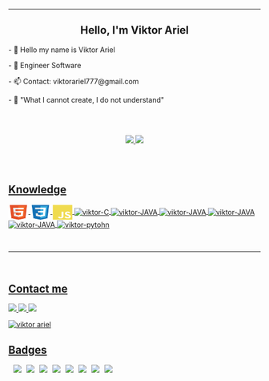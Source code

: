 <hr>
<h2 align="center"> Hello, I'm Viktor Ariel</h2>
<p>- 👋 Hello my name is Viktor Ariel</p>
<p>- 🌱 Engineer Software</p>
<p>- 📫 Contact: viktorariel777@gmail.com</p>
<p>- 🔎 "What I cannot create, I do not understand"</p>

<br><br>

<div align="center">
   <a href="https://github.com/viktor-ariel">
  <img height="180em" src="https://github-readme-stats.vercel.app/api?username=viktor-ariel&show_icons=true&theme=merko&include_all_commits=true&count_private=true"/>
  <img height="180em" src="https://github-readme-stats.vercel.app/api/top-langs/?username=viktor-ariel&layout=compact&langs_count=7&theme=merko"/>
</div> 
  
  <br><br>
  ## Knowledge
  <div> 

 <img align="center" alt="viktor-HTML" height="30" width="40" src="https://raw.githubusercontent.com/devicons/devicon/master/icons/html5/html5-original.svg">
 <img align="center" alt="viktor-CSS" height="30" width="40" src="https://raw.githubusercontent.com/devicons/devicon/master/icons/css3/css3-original.svg">
 <img align="center" alt="viktor-Js" height="30" width="40" src="https://raw.githubusercontent.com/devicons/devicon/master/icons/javascript/javascript-plain.svg">
  <img align="center" alt="viktor-C" height="30" width="40" src="https://cdn.jsdelivr.net/gh/devicons/devicon/icons/c/c-original.svg" />
  <img align="center" alt="viktor-JAVA" height="30" width="40" src="https://cdn.jsdelivr.net/gh/devicons/devicon/icons/java/java-plain.svg"/>
   <img align="center" alt="viktor-JAVA" height="30" width="40"src="https://cdn.jsdelivr.net/gh/devicons/devicon/icons/react/react-original.svg" />
<img align="center" alt="viktor-JAVA" height="30" width="40" src="https://cdn.jsdelivr.net/gh/devicons/devicon/icons/php/php-plain.svg" />
   <img align="center" alt="viktor-JAVA" height="30" width="40" src="https://cdn.jsdelivr.net/gh/devicons/devicon/icons/bootstrap/bootstrap-original.svg" />
   <img align="center" alt="viktor-pytohn" height="30" width="40" src="https://cdn.jsdelivr.net/gh/devicons/devicon/icons/python/python-original.svg" />
          
     
  </div>

  
  <br><hr><br>
   ## Contact me
  <a href="https://www.linkedin.com/in/viktor-ariel/"><img src="https://img.shields.io/badge/LinkedIn-0077B5?style=for-the-badge&logo=linkedin&logoColor=white">
  <a href="mailto:viktorariel777@gmail.com"><img src="https://img.shields.io/badge/Gmail-D14836?style=for-the-badge&logo=gmail&logoColor=white">
  <a href="https://trailblazer.me/id/variel"><img src="https://img.shields.io/badge/Salesforce-00A1E0?style=for-the-badge&logo=Salesforce&logoColor=white">
    <div>
   <img aling="right" alt="viktor ariel" src="https://c.tenor.com/zWLzYDsUprAAAAAM/anime-boy.gif">
    </div>

   ## Badges
   <div style="display: flex; gap: 10px;">
      <a href="https://www.credly.com/badges/2aafce63-a3b0-4c9a-9e91-7739de671171" target="_blank"><img src="https://images.credly.com/size/340x340/images/70d71df5-f3dc-4380-9b9d-f22513a70417/CCNAITN__1_.png" height="110px" /></a>
      <a href="https://www.credly.com/badges/03775103-59e2-4e38-ac12-c5ce86beae21" target="_blank"><img src="https://images.credly.com/size/340x340/images/054913b2-e271-49a2-a1a4-9bf1c1f9a404/CyberEssentials.png" height="110px" /></a>
      <a href="https://www.credly.com/badges/1783bdcb-23e6-4840-8368-ff84017639f1" target="_blank"><img src="https://images.credly.com/size/340x340/images/f4ccdba9-dd65-4349-baad-8f05df116443/CCNASRWE__1_.png" height="110px" /></a>
      <a href="https://www.credly.com/badges/819810d3-2a11-4d14-acec-f5b4cd43ad3f" target="_blank"><img src="https://images.credly.com/size/340x340/images/53f37f83-04a1-4935-9b1e-21a99cc6e1b2/CyberOpsAssoc.png" height="110px" /></a>
      <a href="https://www.credly.com/badges/7ba3ada3-fafe-498a-a5a1-76a808d32a2c" target="_blank"><img src="https://images.credly.com/size/340x340/images/f7387386-553c-4be5-b3f3-077f78152f31/Network_Security.png" height="110px" /></a>
      <a href="https://www.credly.com/badges/6438379d-74e7-4080-9835-0e2c8c95f0e0" target="_blank"><img src="https://images.credly.com/size/340x340/images/975f4562-83b7-4652-9cd8-4490a68441be/image.png" height="110px" /></a>
      <a href="https://www.credly.com/badges/724cbe2e-0dcd-4897-8077-fb42a7b02e86" target="_blank"><img src="https://images.credly.com/size/340x340/images/0ab768d9-dda0-439e-aeef-edfa6e0f3579/image.png" height="110px" /></a>
      <a href="https://www.credly.com/badges/a54317a2-19e4-4679-804d-85b0374b42d2" target="_blank"><img src="https://images.credly.com/size/340x340/images/e6a0b729-1ae7-419b-965b-2202f09a9c72/Node_RED_-_Basics_to_Bots_-_IDSN.png" height="110px" /></a>
   </div>
 
<!--   <img align="right" alt="Rafa-pic" height="150" style="border-radius:50px;" src="colar o url da imagem depois"> -->
<!---
viktor-ariel/viktor-ariel is a ✨ special ✨ repository because its `README.md` (this file) appears on your GitHub profile.
You can click the Preview link to take a look at your changes.
dev icons com icone da linguagem
dev.to imagem para direcionar para outra página
--->
